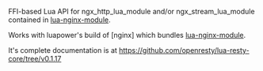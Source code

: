 
FFI-based Lua API for ngx_http_lua_module and/or ngx_stream_lua_module
contained in [lua-nginx-module].

Works with luapower's build of [nginx] which bundles [lua-nginx-module].

It's complete documentation is at https://github.com/openresty/lua-resty-core/tree/v0.1.17

[lua-nginx-module]: https://github.com/openresty/lua-nginx-module
